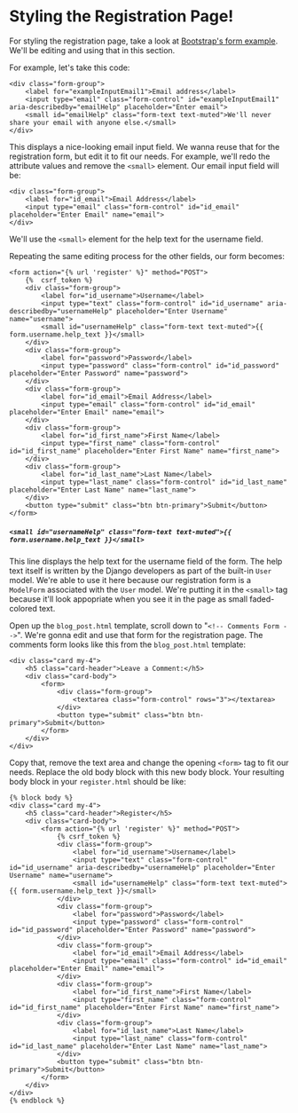 # Styling the Registration Page!

For styling the registration page, take a look at [Bootstrap's form example](https://getbootstrap.com/docs/4.3/components/forms/#overview). We'll be editing and using that in this section.

For example, let's take this code:

```django
<div class="form-group">
    <label for="exampleInputEmail1">Email address</label>
    <input type="email" class="form-control" id="exampleInputEmail1" aria-describedby="emailHelp" placeholder="Enter email">
    <small id="emailHelp" class="form-text text-muted">We'll never share your email with anyone else.</small>
</div>
```

This displays a nice-looking email input field. We wanna reuse that for the registration form, but edit it to fit our needs. For example, we'll redo the attribute values and remove the `<small>` element. Our email input field will be:

```django
<div class="form-group">
    <label for="id_email">Email Address</label>
    <input type="email" class="form-control" id="id_email" placeholder="Enter Email" name="email">
</div>
```

We'll use the `<small>` element for the help text for the username field.

Repeating the same editing process for the other fields, our form becomes:

```django
<form action="{% url 'register' %}" method="POST">
    {%  csrf_token %}
    <div class="form-group">
        <label for="id_username">Username</label>
        <input type="text" class="form-control" id="id_username" aria-describedby="usernameHelp" placeholder="Enter Username" name="username">
        <small id="usernameHelp" class="form-text text-muted">{{ form.username.help_text }}</small>
    </div>
    <div class="form-group">
        <label for="password">Password</label>
        <input type="password" class="form-control" id="id_password" placeholder="Enter Password" name="password">
    </div>
    <div class="form-group">
        <label for="id_email">Email Address</label>
        <input type="email" class="form-control" id="id_email" placeholder="Enter Email" name="email">
    </div>
    <div class="form-group">
        <label for="id_first_name">First Name</label>
        <input type="first_name" class="form-control" id="id_first_name" placeholder="Enter First Name" name="first_name">
    </div>
    <div class="form-group">
        <label for="id_last_name">Last Name</label>
        <input type="last_name" class="form-control" id="id_last_name" placeholder="Enter Last Name" name="last_name">
    </div>
    <button type="submit" class="btn btn-primary">Submit</button>
</form>
```

##### `<small id="usernameHelp" class="form-text text-muted">{{ form.username.help_text }}</small>`

This line displays the help text for the username field of the form. The help text itself is written by the Django developers as part of the built-in `User` model. We're able to use it here because our registration form is a `ModelForm` associated with the `User` model. We're putting it in the `<small>` tag because it'll look appopriate when you see it in the page as small faded-colored text.

Open up the `blog_post.html` template, scroll down to "`<!-- Comments Form -->`". We're gonna edit and use that form for the registration page. The comments form looks like this from the `blog_post.html` template:

```django
<div class="card my-4">
    <h5 class="card-header">Leave a Comment:</h5>
    <div class="card-body">
        <form>
            <div class="form-group">
                <textarea class="form-control" rows="3"></textarea>
            </div>
            <button type="submit" class="btn btn-primary">Submit</button>
        </form>
    </div>
</div>
```

Copy that, remove the text area and change the opening `<form>` tag to fit our needs. Replace the old body block with this new body block. Your resulting body block in your `register.html` should be like:

```django
{% block body %}
<div class="card my-4">
    <h5 class="card-header">Register</h5>
    <div class="card-body">
        <form action="{% url 'register' %}" method="POST">
            {% csrf_token %}
            <div class="form-group">
                <label for="id_username">Username</label>
                <input type="text" class="form-control" id="id_username" aria-describedby="usernameHelp" placeholder="Enter Username" name="username">
                <small id="usernameHelp" class="form-text text-muted">{{ form.username.help_text }}</small>
            </div>
            <div class="form-group">
                <label for="password">Password</label>
                <input type="password" class="form-control" id="id_password" placeholder="Enter Password" name="password">
            </div>
            <div class="form-group">
                <label for="id_email">Email Address</label>
                <input type="email" class="form-control" id="id_email" placeholder="Enter Email" name="email">
            </div>
            <div class="form-group">
                <label for="id_first_name">First Name</label>
                <input type="first_name" class="form-control" id="id_first_name" placeholder="Enter First Name" name="first_name">
            </div>
            <div class="form-group">
                <label for="id_last_name">Last Name</label>
                <input type="last_name" class="form-control" id="id_last_name" placeholder="Enter Last Name" name="last_name">
            </div>
            <button type="submit" class="btn btn-primary">Submit</button>
        </form>
    </div>
</div>
{% endblock %}
```
